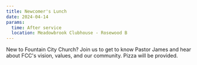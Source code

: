 ```yaml
---
title: Newcomer's Lunch
date: 2024-04-14
params:
  time: After service
  location: Meadowbrook Clubhouse - Rosewood B
---
```


New to Fountain City Church? Join us to get to know Pastor James and hear about FCC's vision, values,  and our community. Pizza will be provided.
